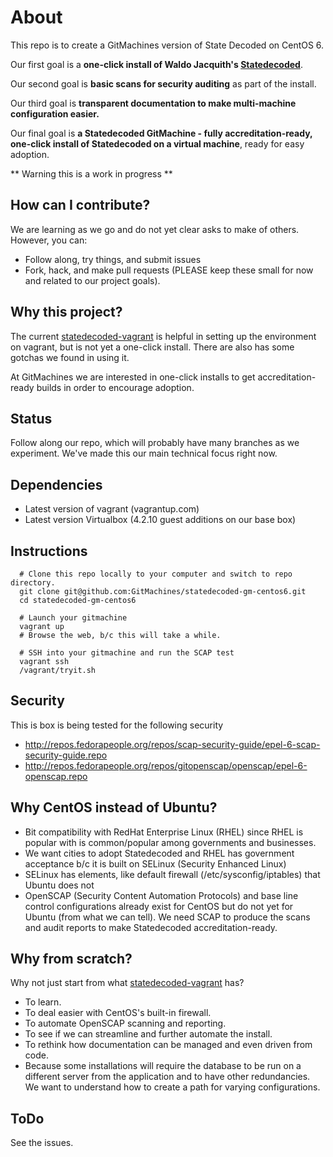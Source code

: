 # About

This repo is to create a GitMachines version of State Decoded on CentOS 6.

Our first goal is a **one-click install of Waldo Jacquith's [Statedecoded](http://www.statedecoded.com/)**.

Our second goal is **basic scans for security auditing** as part of the install.

Our third goal is **transparent documentation to make multi-machine configuration easier.** 

Our final goal is **a Statedecoded GitMachine - fully accreditation-ready, one-click install of Statedecoded on a virtual machine**, ready for easy adoption.


** Warning this is a work in progress **

## How can I contribute?
We are learning as we go and do not yet clear asks to make of others. However, you can:
- Follow along, try things, and submit issues
- Fork, hack, and make pull requests (PLEASE keep these small for now and related to our project goals).

## Why this project?
The current [statedecoded-vagrant](https://github.com/statedecoded/statedecoded-vagrant) is helpful in setting up the environment on vagrant, but is not yet a one-click install. There are also has some gotchas we found in using it.

At GitMachines we are interested in one-click installs to get accreditation-ready builds in order to encourage adoption.

## Status
Follow along our repo, which will probably have many branches as we experiment. We've made this our main technical focus right now.

## Dependencies
  * Latest version of vagrant (vagrantup.com)
  * Latest version Virtualbox (4.2.10 guest additions on our base box)

## Instructions


```
  # Clone this repo locally to your computer and switch to repo directory.
  git clone git@github.com:GitMachines/statedecoded-gm-centos6.git
  cd statedecoded-gm-centos6
  
  # Launch your gitmachine 
  vagrant up
  # Browse the web, b/c this will take a while. 

  # SSH into your gitmachine and run the SCAP test
  vagrant ssh
  /vagrant/tryit.sh
```
## Security

This is box is being tested for the following security

- http://repos.fedorapeople.org/repos/scap-security-guide/epel-6-scap-security-guide.repo
- http://repos.fedorapeople.org/repos/gitopenscap/openscap/epel-6-openscap.repo

## Why CentOS instead of Ubuntu?
- Bit compatibility with RedHat Enterprise Linux (RHEL) since RHEL is popular with is common/popular among governments and businesses.
- We want cities to adopt Statedecoded and RHEL has government acceptance b/c it is built on SELinux (Security Enhanced Linux) 
- SELinux has elements, like default firewall (/etc/sysconfig/iptables) that Ubuntu does not
- OpenSCAP (Security Content Automation Protocols) and base line control configurations already exist for CentOS but do not yet for Ubuntu (from what we can tell). We need SCAP to produce the scans and audit reports to make Statedecoded accreditation-ready. 

## Why from scratch?
Why not just start from what [statedecoded-vagrant](https://github.com/statedecoded/statedecoded-vagrant) has?
- To learn.
- To deal easier with CentOS's built-in firewall.
- To automate OpenSCAP scanning and reporting.
- To see if we can streamline and further automate the install.
- To rethink how documentation can be managed and even driven from code.
- Because some installations will require the database to be run on a different server from the application and to have other redundancies. We want to understand how to create a path for varying configurations.

## ToDo
See the issues.
